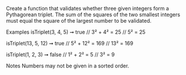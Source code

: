 Create a function that validates whether three given integers form a Pythagorean triplet. The sum of the squares of the two smallest integers must equal the square of the largest number to be validated.

Examples
isTriplet(3, 4, 5) ➞ true
// 3² + 4² = 25
// 5² = 25

isTriplet(13, 5, 12) ➞ true
// 5² + 12² = 169
// 13² = 169

isTriplet(1, 2, 3) ➞ false
// 1² + 2² = 5
// 3² = 9

Notes
Numbers may not be given in a sorted order.